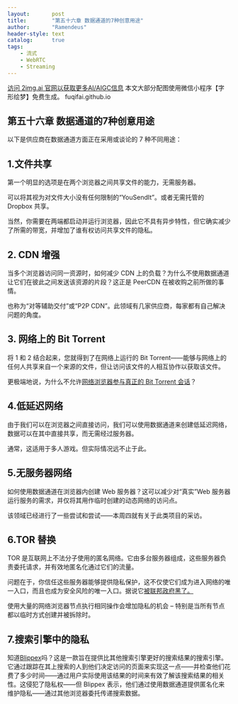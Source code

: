 ```yaml
---
layout:       post
title:        "第五十六章 数据通道的7种创意用途"
author:       "Ramendeus"
header-style: text
catalog:      true
tags:
    - 流式
    - WebRTC
    - Streaming
---
```


[访问 2img.ai 官网以获取更多AI/AIGC信息](https://2img.ai)
本文大部分配图使用微信小程序【字形绘梦】免费生成。
fuqifai.github.io

## 第五十六章 数据通道的7种创意用途



以下是供应商在数据通道方面正在采用或谈论的 7 种不同用途：

## 1.文件共享

第一个明显的选项是在两个浏览器之间共享文件的能力，无需服务器。

可以将其视为对文件大小没有任何限制的“YouSendIt”。或者无需托管的 Dropbox 共享。

当然，你需要在两端都启动并运行浏览器，因此它不具有异步特性，但它确实减少了所需的带宽，并增加了谁有权访问共享文件的隐私。

## 2\. CDN 增强

当多个浏览器访问同一资源时，如何减少 CDN 上的负载？为什么不使用数据通道让它们在彼此之间发送该资源的片段？这正是 PeerCDN 在被收购之前所做的事情。

也称为“对等辅助交付”或“P2P CDN”。此领域有几家供应商，每家都有自己解决问题的角度。

## 3\. 网络上的 Bit Torrent

将 1 和 2 结合起来，您就得到了在网络上运行的 Bit Torrent——能够与网络上的任何人共享来自一个来源的文件，但让访问该文件的人相互协作以获取该文件。

更极端地说，为什么不允许[网络浏览器参与真正的 Bit Torrent 会话](https://github.com/feross/webtorrent)？

## 4.低延迟网络

由于我们可以在浏览器之间直接访问，我们可以使用数据通道来创建低延迟网络，数据可以在其中直接共享，而无需经过服务器。

通常，这适用于多人游戏。但实际情况远不止于此。

## 5.无服务器网络

如何使用数据通道在浏览器内创建 Web 服务器？这可以减少对“真实”Web 服务器运行服务的需求，并仅将其用作临时创建的动态网络的访问点。

该领域已经进行了一些尝试和尝试——本周四就有关于此类项目的采访。

## 6.TOR 替换

TOR 是互联网上不法分子使用的匿名网络。它由多台服务器组成，这些服务器负责委托请求，并有效地匿名化通过它们的流量。

问题在于，你信任这些服务器能够提供隐私保护，这不仅使它们成为进入网络的唯一入口，而且也成为安全风险的唯一入口。据说它[被联邦政府黑了。](https://www.daniweb.com/hardware-and-software/networking/news/460484/tor-network-hacked-by-feds-silk-road-turned-into-honeypot)

使用大量的网络浏览器节点执行相同操作会增加隐私的机会 – 特别是当所有节点都以临时方式创建并被拆除时。

## 7.搜索引擎中的隐私

知道[Blippex](https://www.blippex.org/)吗？这是一款旨在提供比其他搜索引擎更好的搜索结果的搜索引擎。它通过跟踪在其上搜索的人到他们决定访问的页面来实现这一点——并检查他们花费了多少时间——通过用户实际使用该结果的时间来有效了解该搜索结果的相关性。这侵犯了隐私权——但 Blippex 表示，他们通过使用数据通道提供匿名化来维护隐私——通过其他浏览器委托传递搜索数据。

